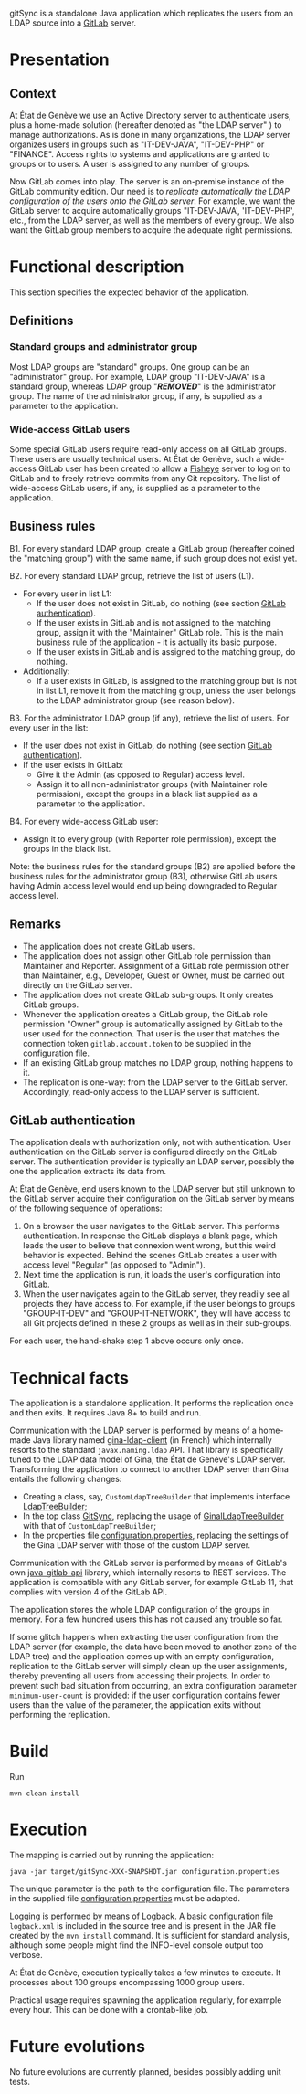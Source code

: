 gitSync is a standalone Java application which replicates the users from an LDAP source into a
[GitLab](https://about.gitlab.com) server.

# Presentation

## Context

At État de Genève we use an Active Directory server to authenticate users, plus a home-made solution
(hereafter denoted as "the LDAP server" ) to manage authorizations.
As is done in many organizations, the LDAP server organizes users in groups such
as "IT-DEV-JAVA", "IT-DEV-PHP" or "FINANCE".
Access rights to systems and applications are granted to groups or to users.
A user is assigned to any number of groups.

Now GitLab comes into play.
The server is an on-premise instance of the GitLab community edition.
Our need is to *replicate automatically the LDAP configuration of the users onto the GitLab server*.
For example, we want the GitLab server to acquire automatically groups "IT-DEV-JAVA', 'IT-DEV-PHP', etc.,
from the LDAP server, as well as the members of every group.
We also want the GitLab group members to acquire the adequate right permissions.

# Functional description

This section specifies the expected behavior of the application.

## Definitions

### Standard groups and administrator group

Most LDAP groups are "standard" groups. One group can be an "administrator" group.
For example, LDAP group "IT-DEV-JAVA" is a standard group, whereas LDAP group "***REMOVED***" is the
administrator group.
The name of the administrator group, if any, is supplied as a parameter to the application.

### Wide-access GitLab users

Some special GitLab users require read-only access on all GitLab groups.
These users are usually technical users.
At État de Genève, such a wide-access GitLab user has been created to allow a
[Fisheye](https://www.atlassian.com/software/fisheye) server to log on to GitLab and to freely retrieve commits
from any Git repository.
The list of wide-access GitLab users, if any, is supplied as a parameter to the application.

## Business rules

B1. For every standard LDAP group, create a GitLab group (hereafter coined the "matching group") with the same name,
if such group does not exist yet.
 
B2. For every standard LDAP group, retrieve the list of users (L1).
  * For every user in list L1:
    * If the user does not exist in GitLab, do nothing
      (see section [GitLab authentication](#gitlab-authentication)).
    * If the user exists in GitLab and is not assigned to the matching group, 
      assign it with the "Maintainer" GitLab role.
      This is the main business rule of the application - it is actually its basic purpose.
    * If the user exists in GitLab and is assigned to the matching group, do nothing.
  * Additionally:  
    * If a user exists in GitLab, is assigned to the matching group but is not in list L1, remove it from
      the matching group, unless the user belongs to the LDAP administrator group (see reason below).

B3. For the administrator LDAP group (if any), retrieve the list of users. For every user in the list:
  * If the user does not exist in GitLab, do nothing
    (see section [GitLab authentication](#gitlab-authentication)).
  * If the user exists in GitLab:
    * Give it the Admin (as opposed to Regular) access level.
    * Assign it to all non-administrator groups (with Maintainer role permission), except the groups in a
      black list supplied as a parameter to the application.

B4. For every wide-access GitLab user:
  * Assign it to every group (with Reporter role permission), except the groups in the black list.

Note: the business rules for the standard groups (B2) are applied before the business rules for the administrator
group (B3), otherwise GitLab users having Admin access level would end up being downgraded to Regular access level.

## Remarks

* The application does not create GitLab users.
* The application does not assign other GitLab role permission than Maintainer and Reporter.
  Assignment of a GitLab role permission other than Maintainer, e.g., Developer, Guest or Owner, must be carried out
  directly on the GitLab server. 
* The application does not create GitLab sub-groups. It only creates GitLab groups.
* Whenever the application creates a GitLab group, the GitLab role permission "Owner" group is automatically
  assigned by GitLab to the user used for the connection.
  That user is the user that matches the connection token ``gitlab.account.token`` to be supplied in the
  configuration file.
* If an existing GitLab group matches no LDAP group, nothing happens to it.
* The replication is one-way: from the LDAP server to the GitLab server. Accordingly, read-only access
  to the LDAP server is sufficient. 

## GitLab authentication

The application deals with authorization only, not with authentication.
User authentication on the GitLab server is configured directly on the GitLab server. 
The authentication provider is typically an LDAP server, possibly the one the application extracts its data from. 

At État de Genève, end users known to the LDAP server but still unknown to the GitLab server acquire their
configuration on the GitLab server by means of the following sequence of operations:
1. On a browser the user navigates to the GitLab server.
   This performs authentication.
   In response the GitLab displays a blank page, which leads the user to believe that connexion went wrong, but
   this weird behavior is expected.
   Behind the scenes GitLab creates a user with access level "Regular" (as opposed to "Admin").
1. Next time the application is run, it loads the user's configuration into GitLab.
1. When the user navigates again to the GitLab server, they readily see all projects they have access to.
   For example, if the user belongs to groups "GROUP-IT-DEV" and "GROUP-IT-NETWORK", they will have access
   to all Git projects defined in these 2 groups as well as in their sub-groups. 

For each user, the hand-shake step 1 above occurs only once. 

# Technical facts

The application is a standalone application. It performs the replication once and then exits.
It requires Java 8+ to build and run.

Communication with the LDAP server is performed by means of a home-made Java library named
[gina-ldap-client](https://github.com/republique-et-canton-de-geneve/gina-ldap-client)
(in French) which internally resorts to the standard `javax.naming.ldap` API.
That library is specifically tuned to the LDAP data model of Gina, the État de Genève's LDAP server.
Transforming the application to connect to another LDAP server than Gina entails the following changes:
* Creating a class, say, `CustomLdapTreeBuilder` that implements interface
  [LdapTreeBuilder](./src/main/java/ch/ge/cti_composant/gitSync/util/ldap/LdapTreeBuilder.java);
* In the top class
  [GitSync](./src/main/java/ch/ge/cti_composant/gitSync/GitSync.java), replacing the usage of
  [GinalLdapTreeBuilder](./src/main/java/ch/ge/cti_composant/gitSync/util/ldap/gina/GinaLdapTreeBuilder.java)
  with that of `CustomLdapTreeBuilder`;
* In the properties file [configuration.properties](./configuration.properties),
  replacing the settings of the Gina LDAP server with those of the custom LDAP server.

Communication with the GitLab server is performed by means of GitLab's own
[java-gitlab-api](https://mvnrepository.com/artifact/org.gitlab/java-gitlab-api)
library, which internally resorts to REST services. 
The application is compatible with any GitLab server, for example GitLab 11, that complies with version 4 of the
GitLab API.

The application stores the whole LDAP configuration of the groups in memory. For a few hundred users this has not
caused any trouble so far.

If some glitch happens when extracting the user configuration from the LDAP server (for example, the data have
been moved to another zone of the LDAP tree) and the application comes up with an empty configuration, replication
to the GitLab server will simply clean up the user assignments, thereby preventing all users from
accessing their projects.
In order to prevent such bad situation from occurring, an extra configuration parameter `minimum-user-count`
is provided:
if the user configuration contains fewer users than the value of the parameter, the application exits without performing
the replication.

# Build

Run

``mvn clean install``

# Execution

The mapping is carried out by running the application:

``
java -jar target/gitSync-XXX-SNAPSHOT.jar configuration.properties
``

The unique parameter is the path to the configuration file.
The parameters in the supplied file [configuration.properties](./configuration.properties) must be adapted.

Logging is performed by means of Logback. A basic configuration file `logback.xml` is included in the source
tree and is present in the JAR file created by the `mvn install` command.
It is sufficient for standard analysis, although some people might find the INFO-level console output too verbose.

At État de Genève, execution typically takes a few minutes to execute. It processes
about 100 groups encompassing 1000 group users.

Practical usage requires spawning the application regularly, for example every hour.
This can be done with a crontab-like job.

# Future evolutions

No future evolutions are currently planned, besides possibly adding unit tests.
